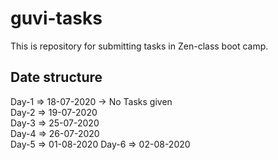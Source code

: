 # guvi-tasks
This is repository for submitting tasks in Zen-class boot camp.

Date structure
--------------

Day-1 => 18-07-2020 -> No Tasks given  
Day-2 => 19-07-2020  
Day-3 => 25-07-2020  
Day-4 => 26-07-2020  
Day-5 => 01-08-2020
Day-6 => 02-08-2020